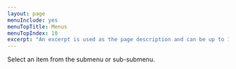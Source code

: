 ```yaml
---
layout: page
menuInclude: yes
menuTopTitle: Menus
menuTopIndex: 10
excerpt: "An excerpt is used as the page description and can be up to 160 characters long..."
---
```

Select an item from the submenu or sub-submenu.
